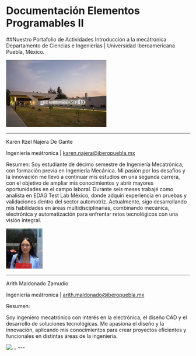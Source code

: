 # Documentación Elementos Programables II

##Nuestro Portafolio de Actividades
Introducción a la mecátronica
Departamento de Ciencias e Ingenierías | Universidad Iberoamericana Puebla, México.

![Diagrama del sistema](recursos/imgs/ibero.jpeg)

---

Karen Itzel Najera De Gante

Ingeniería meátronica | [karen.najera@iberopuebla.mx](karen.najera@iberopuebla.mx)


Resumen:
Soy estudiante de décimo semestre de Ingeniería Mecatrónica, con formación previa en Ingeniería Mecánica. Mi pasión por los desafíos y la innovación me llevó a continuar mis estudios en una segunda carrera, con el objetivo de ampliar mis conocimientos y abrir mayores oportunidades en el campo laboral. Durante seis meses trabajé como analista en EDAG Test Lab México, donde adquirí experiencia en pruebas y validaciones dentro del sector automotriz. Actualmente, sigo desarrollando mis habilidades en áreas multidisciplinarias, combinando mecánica, electrónica y automatización para enfrentar retos tecnológicos con una visión integral.

<img src="recursos/imgs/karen.jpg" alt="..." width="100px">

---
Arith Maldonado Zamudio

Ingeniería meátronica | [arith.maldonado@iberopuebla.mx](arith.maldonado@iberopuebla.mx)


Resumen:

Soy ingeniero mecatrónico con interés en la electrónica, el diseño CAD y el desarrollo de soluciones tecnológicas. Me apasiona el diseño y la innovación, aplicando mis conocimientos para crear proyectos eficientes y funcionales en distintas áreas de la ingeniería.

<img src="recursos/imgs/foto tom.jpg" alt="..." width="100px">
---

